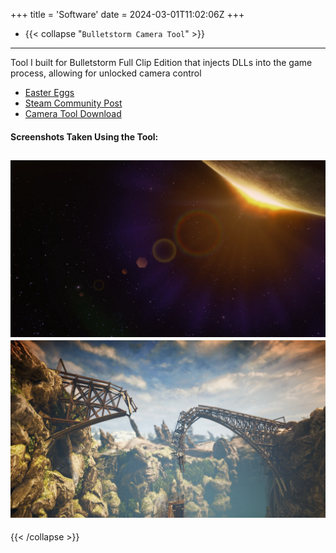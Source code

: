 +++
title = 'Software'
date = 2024-03-01T11:02:06Z
+++

- {{< collapse "`Bulletstorm Camera Tool`" >}}
----------
Tool I built for Bulletstorm Full Clip Edition that injects DLLs into the game process, allowing for unlocked camera control  
- [Easter Eggs](/posts/bsfce)
- [Steam Community Post](https://steamcommunity.com/sharedfiles/filedetails/?id=2107554969)  
- [Camera Tool Download](https://drive.google.com/file/d/1TYMAJpslTi5WiaXP5X6eLhwgy9XlOgAm/view)
#### Screenshots Taken Using the Tool:
![Bulletstorm Screenshot 1](bsfce1.jpg)
![Bulletstorm Screenshot 2](bsfce2.jpg)  
----------
{{< /collapse >}}


